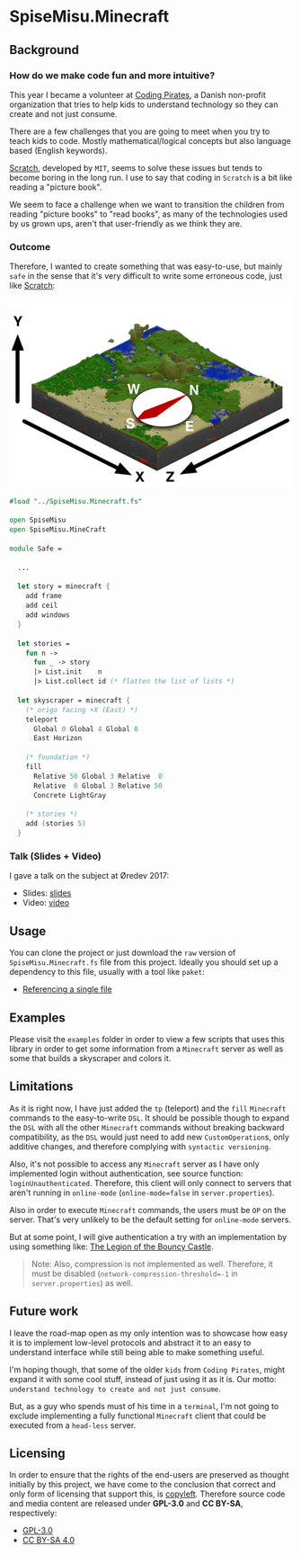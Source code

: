 # SpiseMisu.Minecraft

## Background

### How do we make code fun and more intuitive?

This year I became a volunteer at [Coding Pirates][codingpirates], a Danish
non-profit organization that tries to help kids to understand technology so they
can create and not just consume.

There are a few challenges that you are going to meet when you try to teach kids
to code. Mostly mathematical/logical concepts but also language based (English
keywords).

[Scratch][scratch], developed by `MIT`, seems to solve these issues but tends to
become boring in the long run. I use to say that coding in `Scratch` is a bit
like reading a "picture book".

We seem to face a challenge when we want to transition the children from reading
"picture books" to "read books", as many of the technologies used by us grown
ups, aren't that user-friendly as we think they are.

### Outcome

Therefore, I wanted to create something that was easy-to-use, but mainly `safe`
in the sense that it's very difficult to write some erroneous code, just like
[Scratch][scratch]:

![](./assets/pics/minecraft_coordinates_white.png?raw=true)

```fsharp
#load "../SpiseMisu.Minecraft.fs"

open SpiseMisu
open SpiseMisu.MineCraft

module Safe =

  ...
  
  let story = minecraft {
    add frame
    add ceil
    add windows
  }
  
  let stories =
    fun n ->
      fun _ -> story
      |> List.init    n
      |> List.collect id (* flatten the list of lists *)
  
  let skyscraper = minecraft {
    (* origo facing +X (East) *)
    teleport
      Global 0 Global 4 Global 0
      East Horizon
    
    (* foundation *)
    fill
      Relative 50 Global 3 Relative  0
      Relative  0 Global 3 Relative 50
      Concrete LightGray
    
    (* stories *)
    add (stories 5)
  }
```

### Talk (Slides + Video)

I gave a talk on the subject at Øredev 2017:
- Slides: [slides]
- Video: [video]

[codingpirates]: https://codingpirates.dk/
[scratch]: https://scratch.mit.edu/
[slides]: http://blog.stermon.com/assets/talks/2017-11-06_OEredevDeveloperConference.pdf
[video]: http://oredev.org/2017/sessions/how-do-we-make-code-fun-and-more-intuitive

## Usage

You can clone the project or just download the `raw` version of
`SpiseMisu.Minecraft.fs` file from this project. Ideally you should set up a
dependency to this file, usually with a tool like `paket`:

* [Referencing a single file][paket]

[paket]: https://fsprojects.github.io/Paket/github-dependencies.html#Referencing-a-single-file


## Examples

Please visit the `examples` folder in order to view a few scripts that uses this
library in order to get some information from a `Minecraft` server as well as
some that builds a skyscraper and colors it.


## Limitations

As it is right now, I have just added the `tp` (teleport) and the `fill`
`Minecraft` commands to the easy-to-write `DSL`. It should be possible though to
expand the `DSL` with all the other `Minecraft` commands without breaking
backward compatibility, as the `DSL` would just need to add new
`CustomOperation`s, only additive changes, and therefore complying with
`syntactic versioning`.

Also, it's not possible to access any `Minecraft` server as I have only
implemented login without authentication, see source function:
`loginUnauthenticated`. Therefore, this client will only connect to servers that
aren't running in `online-mode` (`online-mode=false` in `server.properties`).

Also in order to execute `Minecraft` commands, the users must be `OP` on the
server. That's very unlikely to be the default setting for `online-mode`
servers.

But at some point, I will give authentication a try with an implementation by
using something like: [The Legion of the Bouncy Castle][bouncycastle].

> Note: Also, compression is not implemented as well. Therefore, it must be
> disabled (`network-compression-threshold=-1` in `server.properties`) as well.

[bouncycastle]: http://www.bouncycastle.org/csharp/


## Future work

I leave the road-map open as my only intention was to showcase how easy it is to
implement low-level protocols and abstract it to an easy to understand interface
while still being able to make something useful.

I'm hoping though, that some of the older `kids` from `Coding Pirates`, might
expand it with some cool stuff, instead of just using it as it is. Our motto:
`understand technology to create and not just consume`.

But, as a guy who spends must of his time in a `terminal`, I'm not going to
exclude implementing a fully functional `Minecraft` client that could be
executed from a `head-less` server.


## Licensing

In order to ensure that the rights of the end-users are preserved as thought
initially by this project, we have come to the conclusion that correct and only
form of licensing that support this, is [copyleft][copyleft]. Therefore source
code and media content are released under **GPL-3.0** and **CC BY-SA**,
respectively:

* [GPL-3.0][gpl3]
* [CC BY-SA 4.0][ccbysa4]

[copyleft]: https://copyleft.org/
[gpl3]:     https://www.gnu.org/licenses/gpl.html
[ccbysa4]:  https://creativecommons.org/licenses/by-sa/4.0/
